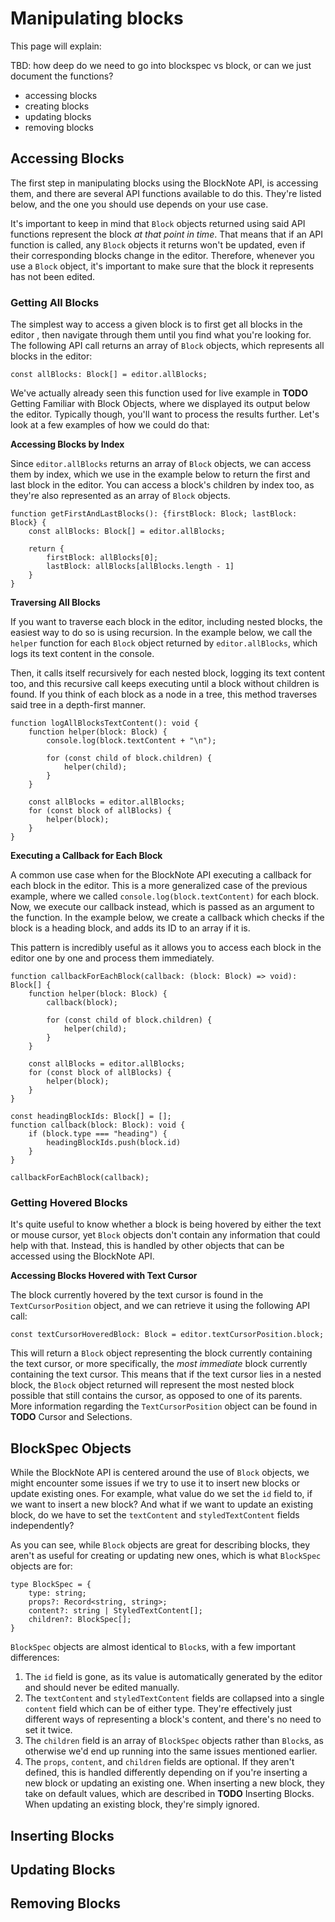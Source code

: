 # Manipulating blocks

This page will explain:

TBD: how deep do we need to go into blockspec vs block, or can we just document the functions?

- accessing blocks
- creating blocks
- updating blocks
- removing blocks

## Accessing Blocks

The first step in manipulating blocks using the BlockNote API, is accessing them, and there are several API functions available to do this. They're listed below, and the one you should use depends on your use case.

It's important to keep in mind that `Block` objects returned using said API functions represent the block *at that point in time*. That means that if an API function is called, any `Block` objects it returns won't be updated, even if their corresponding blocks change in the editor. Therefore, whenever you use a `Block` object, it's important to make sure that the block it represents has not been edited.

### Getting All Blocks

The simplest way to access a given block is to first get all blocks in the editor , then navigate through them until you find what you're looking for. The following API call returns an array of `Block` objects, which represents all blocks in the editor:

```
const allBlocks: Block[] = editor.allBlocks;
```

We've actually already seen this function used for live example in **TODO** Getting Familiar with Block Objects, where we displayed its output below the editor. Typically though, you'll want to process the results further. Let's look at a few examples of how we could do that:

**Accessing Blocks by Index**

Since `editor.allBlocks` returns an array of `Block` objects, we can access them by index, which we use in the example below to return the first and last block in the editor. You can access a block's children by index too, as they're also represented as an array of `Block` objects.

```
function getFirstAndLastBlocks(): {firstBlock: Block; lastBlock: Block} {
    const allBlocks: Block[] = editor.allBlocks;
    
    return {
        firstBlock: allBlocks[0];
        lastBlock: allBlocks[allBlocks.length - 1]
    }
}
```

**Traversing All Blocks**

If you want to traverse each block in the editor, including nested blocks, the easiest way to do so is using recursion. In the example below, we call the `helper` function for each `Block` object returned by `editor.allBlocks`, which logs its text content in the console.

Then, it calls itself recursively for each nested block, logging its text content too, and this recursive call keeps executing until a block without children is found. If you think of each block as a node in a tree, this method traverses said tree in a depth-first manner.

```
function logAllBlocksTextContent(): void {
    function helper(block: Block) {
        console.log(block.textContent + "\n");
        
        for (const child of block.children) {
            helper(child);
        }
    }
    
    const allBlocks = editor.allBlocks;
    for (const block of allBlocks) {
        helper(block);
    }
}
```

**Executing a Callback for Each Block**

A common use case when for the BlockNote API executing a callback for each block in the editor. This is a more generalized case of the previous example, where we called `console.log(block.textContent)` for each block. Now, we execute our callback instead, which is passed as an argument to the function. In the example below, we create a callback which checks if the block is a heading block, and adds its ID to an array if it is.

This pattern is incredibly useful as it allows you to access each block in the editor one by one and process them immediately.

```
function callbackForEachBlock(callback: (block: Block) => void): Block[] {    
    function helper(block: Block) {
        callback(block);
        
        for (const child of block.children) {
            helper(child);
        }
    }
    
    const allBlocks = editor.allBlocks;
    for (const block of allBlocks) {
        helper(block);
    }
}

const headingBlockIds: Block[] = [];
function callback(block: Block): void {
    if (block.type === "heading") {
        headingBlockIds.push(block.id)
    }
}

callbackForEachBlock(callback);
```

### Getting Hovered Blocks

It's quite useful to know whether a block is being hovered by either the text or mouse cursor, yet `Block` objects don't contain any information that could help with that. Instead, this is handled by other objects that can be accessed using the BlockNote API.

**Accessing Blocks Hovered with Text Cursor**

The block currently hovered by the text cursor is found in the `TextCursorPosition` object, and we can retrieve it using the following API call:

```
const textCursorHoveredBlock: Block = editor.textCursorPosition.block;
```

This will return a `Block` object representing the block currently containing the text cursor, or more specifically, the *most immediate* block currently containing the text cursor. This means that if the text cursor lies in a nested block, the `Block` object returned will represent the most nested block possible that still contains the cursor, as opposed to one of its parents. More information regarding the `TextCursorPosition` object can be found in **TODO** Cursor and Selections.

## BlockSpec Objects

While the BlockNote API is centered around the use of `Block` objects, we might encounter some issues if we try to use it to insert new blocks or update existing ones. For example, what value do we set the `id` field to, if we want to insert a new block? And what if we want to update an existing block, do we have to set the `textContent` and `styledTextContent` fields independently?

As you can see, while `Block` objects are great for describing blocks, they aren't as useful for creating or updating new ones, which is what `BlockSpec` objects are for:

```
type BlockSpec = {
    type: string;
    props?: Record<string, string>;
    content?: string | StyledTextContent[];
    children?: BlockSpec[];
}
```

`BlockSpec` objects are almost identical to `Block`s, with a few important differences:

1. The `id` field is gone, as its value is automatically generated by the editor and should never be edited manually.
2. The `textContent` and `styledTextContent` fields are collapsed into a single `content` field which can be of either type. They're effectively just different ways of representing a block's content, and there's no need to set it twice.
3. The `children` field is an array of `BlockSpec` objects rather than `Block`s, as otherwise we'd end up running into the same issues mentioned earlier.
4. The `props`, `content`, and `children` fields are optional. If they aren't defined, this is handled differently depending on if you're inserting a new block or updating an existing one. When inserting a new block, they take on default values, which are described in **TODO** Inserting Blocks. When updating an existing block, they're simply ignored.

## Inserting Blocks

## Updating Blocks

## Removing Blocks